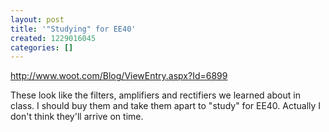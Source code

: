 ```yaml
---
layout: post
title: '"Studying" for EE40'
created: 1229016045
categories: []
---
```

http://www.woot.com/Blog/ViewEntry.aspx?Id=6899

These look like the filters, amplifiers and rectifiers we learned about in class. I should buy them and take them apart to "study" for EE40. Actually I don't think they'll arrive on time.
